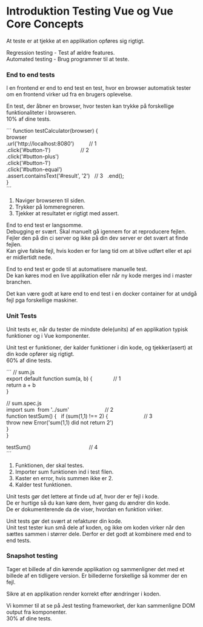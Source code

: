 # Introduktion Testing Vue og Vue Core Concepts
At teste er at tjekke at en applikation opføres sig rigtigt.  

Regression testing - Test af ældre features.  
Automated testing - Brug programmer til at teste.  
### End to end tests
I en frontend er end to end test en test, hvor en browser automatisk
tester om en frontend virker ud fra en brugers oplevelse.  

En test, der åbner en browser, hvor testen kan trykke på forskellige funktionaliteter i browseren.  
10% af dine tests.  

´´´
function testCalculator(browser) {  
    browser      
        .url('http://localhost:8080')          // 1      
        .click('#button-1')                    // 2      
        .click('#button-plus')      
        .click('#button-1')      
        .click('#button-equal')  
        .assert.containsText('#result', '2')   // 3   
        .end();  
}  
´´´
1. Naviger browseren til siden.  
2. Trykker på lommeregneren.  
3. Tjekker at resultatet er rigtigt med assert.  

End to end test er langsomme.  
Debugging er svært. Skal manuelt gå igennem for at reproducere fejlen. Fejler den på din ci server og ikke på din dev server er det svært at finde fejlen.  
Kan give falske fejl, hvis koden er for lang tid om at blive udført eller et api er midlertidt nede.  

End to end test er gode til at automatisere manuelle test.  
De kan køres mod en live applikation eller når ny kode merges ind i master branchen.  

Det kan være godt at køre end to end test i en docker container for at undgå fejl pga forskellige maskiner.  

### Unit Tests
Unit tests er, når du tester de mindste dele(units) af en applikation typisk funktioner og i Vue komponenter.  

Unit test er funktioner, der kalder funktioner i din kode, og tjekker(asert) at din kode opfører sig rigtigt.  
60% af dine tests.  

´´´
// sum.js  
export default function sum(a, b) {              // 1    
    return a + b  
}  

// sum.spec.js  
import sum  from '../sum'                        // 2  
function testSum() {   
    if (sum(1,1) !== 2) {                        // 3      
    throw new Error('sum(1,1) did not return 2')    
    }  
}  

testSum()                                       // 4  
´´´
1. Funktionen, der skal testes.  
2. Importer sum funktionen ind i test filen.  
3. Kaster en error, hvis summen ikke er 2.  
4. Kalder test funktionen.  

Unit tests gør det lettere at finde ud af, hvor der er fejl i kode.  
De er hurtige så du kan køre dem, hver gang du ændrer din kode.  
De er dokumenterende da de viser, hvordan en funktion virker.  

Unit tests gør det svært at refakturer din kode.  
Unit test tester kun små dele af koden, og ikke om koden virker når den sættes sammen i størrer dele. Derfor er det godt at kombinere med end to end tests.  

### Snapshot testing
Tager et billede af din kørende applikation og sammenligner det med et billede af en tidligere version.
Er billederne forskellige så kommer der en fejl.  

Sikre at en applikation render korrekt efter ændringer i koden.  

Vi kommer til at se på Jest testing frameworket, der kan sammenligne DOM output fra komponenter.  
30% af dine tests.  
